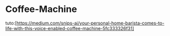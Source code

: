 # Coffee-Machine

tuto:[https://medium.com/snips-ai/your-personal-home-barista-comes-to-life-with-this-voice-enabled-coffee-machine-5fc333326f31]
